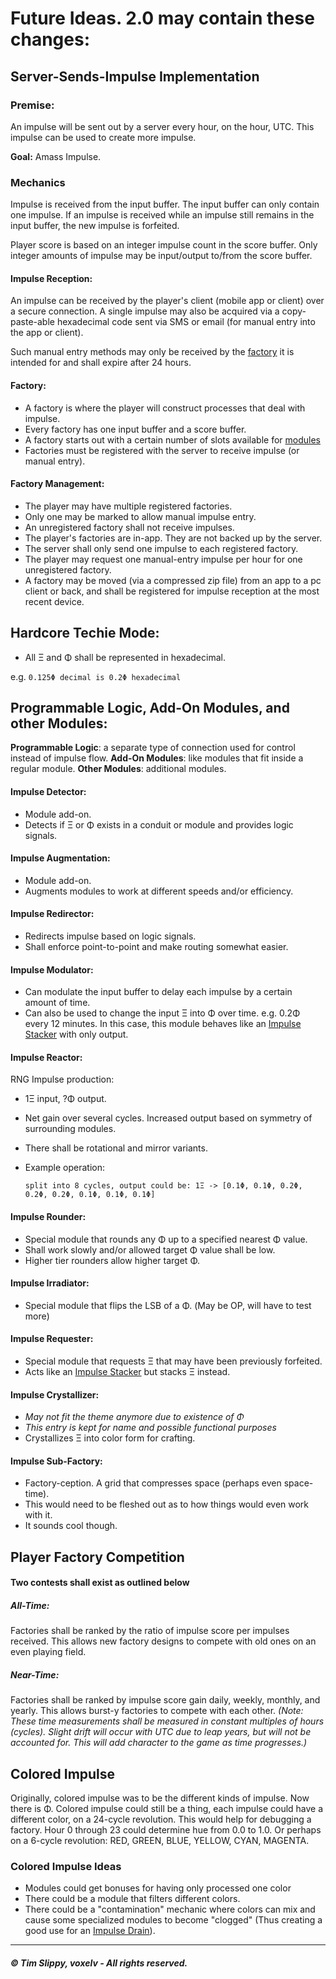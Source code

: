 # Future Ideas. 2.0 may contain these changes: #

## Server-Sends-Impulse Implementation ##

### Premise: ###
An impulse will be sent out by a server every hour, on the hour, UTC. This impulse can be used to create more impulse.

**Goal:** Amass Impulse.

### Mechanics ###
Impulse is received from the input buffer. The input buffer can only contain one impulse. If an impulse is received while an impulse still remains in the input buffer, the new impulse is forfeited.

Player score is based on an integer impulse count in the score buffer. Only integer amounts of impulse may be input/output to/from the score buffer.

#### Impulse Reception:
An impulse can be received by the player's client (mobile app or client) over a secure connection. A single impulse may also be acquired via a copy-paste-able hexadecimal code sent via SMS or email (for manual entry into the app or client). 

Such manual entry methods may only be received by the [factory](#factory) it is intended for and shall expire after 24 hours.

#### Factory:
* A factory is where the player will construct processes that deal with impulse.
* Every factory has one input buffer and a score buffer.
* A factory starts out with a certain number of slots available for [modules](#modules)
* Factories must be registered with the server to receive impulse (or manual entry).

#### Factory Management:
* The player may have multiple registered factories.
* Only one may be marked to allow manual impulse entry.
* An unregistered factory shall not receive impulses.
* The player's factories are in-app. They are not backed up by the server. 
* The server shall only send one impulse to each registered factory.
* The player may request one manual-entry impulse per hour for one unregistered factory.
* A factory may be moved (via a compressed zip file) from an app to a pc client or back, and shall be registered for impulse reception at the most recent device.


## Hardcore Techie Mode: ##
* All Ξ and Φ shall be represented in hexadecimal.

e.g. `0.125Φ decimal is 0.2Φ hexadecimal`


## Programmable Logic, Add-On Modules, and other Modules: ##
**Programmable Logic**: a separate type of connection used for control instead of impulse flow.
**Add-On Modules**: like modules that fit inside a regular module.
**Other Modules**: additional modules.

#### Impulse Detector:
* Module add-on.
* Detects if Ξ or Φ exists in a conduit or module and provides logic signals.

#### Impulse Augmentation:
* Module add-on.
* Augments modules to work at different speeds and/or efficiency.

#### Impulse Redirector:
* Redirects impulse based on logic signals.
* Shall enforce point-to-point and make routing somewhat easier.

#### Impulse Modulator:
* Can modulate the input buffer to delay each impulse by a certain amount of time.
* Can also be used to change the input Ξ into Φ over time. e.g. 0.2Φ every 12 minutes. In this case, this module behaves like an [Impulse Stacker](#impulse-stacker) with only output.

#### Impulse Reactor:
RNG Impulse production:

* 1Ξ input, ?Φ output.
* Net gain over several cycles. Increased output based on symmetry of surrounding modules.
* There shall be rotational and mirror variants.
* Example operation:

  `split into 8 cycles, output could be:
  1Ξ -> [0.1Φ, 0.1Φ, 0.2Φ, 0.2Φ, 0.2Φ, 0.1Φ, 0.1Φ, 0.1Φ]`

#### Impulse Rounder:
* Special module that rounds any Φ up to a specified nearest Φ value.
* Shall work slowly and/or allowed target Φ value shall be low.
* Higher tier rounders allow higher target Φ.

#### Impulse Irradiator:
* Special module that flips the LSB of a Φ. (May be OP, will have to test more)

#### Impulse Requester:
* Special module that requests Ξ that may have been previously forfeited.
* Acts like an [Impulse Stacker](#impulse-stacker) but stacks Ξ instead.

#### Impulse Crystallizer:
* _May not fit the theme anymore due to existence of Φ_
* _This entry is kept for name and possible functional purposes_
* Crystallizes Ξ into color form for crafting.

#### Impulse Sub-Factory:
* Factory-ception. A grid that compresses space (perhaps even space-time). 
* This would need to be fleshed out as to how things would even work with it.
* It sounds cool though.


## Player Factory Competition ##

#### Two contests shall exist as outlined below

##### All-Time:
Factories shall be ranked by the ratio of impulse score per impulses received.
This allows new factory designs to compete with old ones on an even playing field.

##### Near-Time:
Factories shall be ranked by impulse score gain daily, weekly, monthly, and yearly.
This allows burst-y factories to compete with each other.
_(Note: These time measurements shall be measured in constant multiples of hours (cycles). Slight drift will occur with UTC due to leap years, but will not be accounted for. This will add character to the game as time progresses.)_


## Colored Impulse ##
Originally, colored impulse was to be the different kinds of impulse. Now there is Φ. Colored impulse could still be a thing, each impulse could have a different color, on a 24-cycle revolution. This would help for debugging a factory. Hour 0 through 23 could determine hue from 0.0 to 1.0. Or perhaps on a 6-cycle revolution: RED, GREEN, BLUE, YELLOW, CYAN, MAGENTA.
### Colored Impulse Ideas ###
* Modules could get bonuses for having only processed one color
* There could be a module that filters different colors.
* There could be a "contamination" mechanic where colors can mix and cause some specialized modules to become "clogged" (Thus creating a good use for an [Impulse Drain](#impulse-drain)).

---
##### © Tim Slippy, voxelv - All rights reserved.